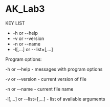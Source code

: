 # AK_Lab3

KEY LIST
  - -h or --help             
  - -v or --version                   
  - -n or --name
  - -l[<val1>,...] or --list=[<num1>,...]

Program options: 

  -h or --help                          - messages with program options

  -v or --version                       - current version of file

  -n or --name                          - current file name

  -l[<val1>,...] or --list=[<num1>,...] - list of available arguments
